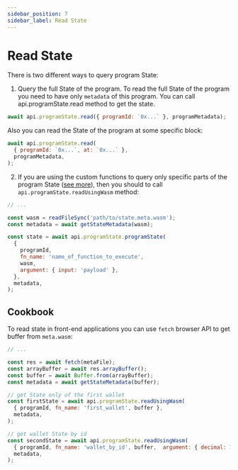 ```yaml
---
sidebar_position: 7
sidebar_label: Read State
---
```


# Read State

There is two different ways to query program State:

1. Query the full State of the program. To read the full State of the program you need to have only `metadata` of this program. You can call api.programState.read method to get the state.

```javascript
await api.programState.read({ programId: `0x...` }, programMetadata);
```

Also you can read the State of the program at some specific block:

```javascript
await api.programState.read(
  { programId: `0x...`, at: `0x...` },
  programMetadata,
);
```

2. If you are using the custom functions to query only specific parts of the program State ([see more](/docs/developing-contracts/metadata#genarete-metadata)), then you should to call `api.programState.readUsingWasm` method:

```js
// ...

const wasm = readFileSync('path/to/state.meta.wasm');
const metadata = await getStateMetadata(wasm);

const state = await api.programState.programState(
  {
    programId,
    fn_name: 'name_of_function_to_execute',
    wasm,
    argument: { input: 'payload' },
  },
  metadata,
);
```

## Cookbook

To read state in front-end applications you can use `fetch` browser API to get buffer from `meta.wasm`:

```javascript
// ...

const res = await fetch(metaFile);
const arrayBuffer = await res.arrayBuffer();
const buffer = await Buffer.from(arrayBuffer);
const metadata = await getStateMetadata(buffer);

// get State only of the first wallet
const firstState = await api.programState.readUsingWasm(
  { programId, fn_name: 'first_wallet', buffer },
  metadata,
);

// get wallet State by id 
const secondState = await api.programState.readUsingWasm(
  { programId, fn_name: 'wallet_by_id', buffer,  argument: { decimal: 1, hex: '0x01' } },
  metadata,
);

```
